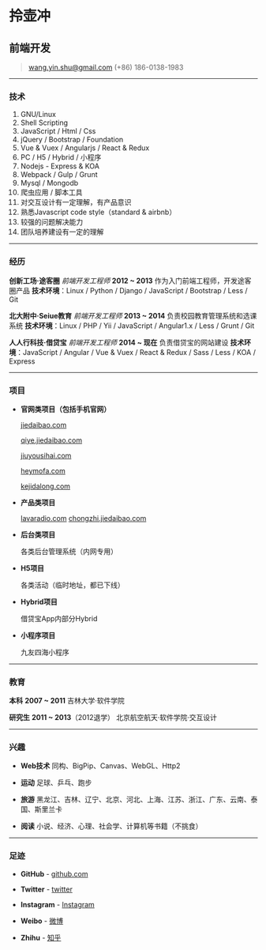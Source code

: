 # 拎壶冲
## 前端开发

> [wang.yin.shu@gmail.com](mailto:wang.yin.shu@gmail.com)
> (+86) 186-0138-1983

------

### 技术

1. GNU/Linux
1. Shell Scripting
1. JavaScript / Html / Css
1. jQuery / Bootstrap / Foundation
1. Vue & Vuex / Angularjs / React & Redux
1. PC / H5 / Hybrid / 小程序
1. Nodejs - Express & KOA
1. Webpack / Gulp / Grunt 
1. Mysql / Mongodb
1. 爬虫应用 / 脚本工具
1. 对交互设计有一定理解，有产品意识
1. 熟悉Javascript code style（standard & airbnb）
1. 较强的问题解决能力
1. 团队培养建设有一定的理解

------

### 经历

**创新工场·途客圈** *前端开发工程师* __2012 ~ 2013__
    作为入门前端工程师，开发途客圈产品
    **技术环境**：Linux / Python / Django / JavaScript  / Bootstrap / Less  / Git

**北大附中·Seiue教育** *前端开发工程师* __2013 ~ 2014__
    负责校园教育管理系统和选课系统
    **技术环境**：Linux / PHP / Yii / JavaScript / Angular1.x / Less / Grunt / Git

**人人行科技·借贷宝** *前端开发工程师* __2014 ~ 现在__
    负责借贷宝的网站建设
    **技术环境**：JavaScript / Angular / Vue & Vuex / React & Redux / Sass / Less / KOA / Express

------

### 项目

* **官网类项目（包括手机官网）**

    [jiedaibao.com](http://jiedaibao.com)

    [qiye.jiedaibao.com](http://qiye.jiedaibao.com)

    [jiuyousihai.com](http://jiuyousihai.com)

    [heymofa.com](http://heymofa.com)

    [kejidalong.com](http://kejidalong.com)

* **产品类项目**

    [lavaradio.com](http://lavaradio.com)
    [chongzhi.jiedaibao.com](http://chongzhi.jiedaibao.com)

* **后台类项目**

    各类后台管理系统（内网专用）

* **H5项目**

    各类活动（临时地址，都已下线）

* **Hybrid项目**

    借贷宝App内部分Hybrid

* **小程序项目**

    九友四海小程序

------

### 教育

**本科** __2007 ~ 2011__
    吉林大学·软件学院

**研究生** __2011 ~ 2013__（2012退学）
    北京航空航天·软件学院·交互设计

------

### 兴趣

* **Web技术**
    同构、BigPip、Canvas、WebGL、Http2

* **运动**
    足球、乒乓、跑步

* **旅游**
    黑龙江、吉林、辽宁、北京、河北、上海、江苏、浙江、广东、云南、泰国、斯里兰卡

* **阅读**
    小说、经济、心理、社会学、计算机等书籍（不挑食）

------

### 足迹

* **GitHub** - 
    [github.com](https://github.com/usherwong)

* **Twitter** - 
    [twitter](https://twitter.com/usherwong)

* **Instagram** - 
    [Instagram](https://instagram.com/usherwong)

* **Weibo** - 
    [微博](https://weibo.com/wangyinshu)

* **Zhihu** - 
    [知乎](https://www.zhihu.com/people/wang-yin-shu/)

